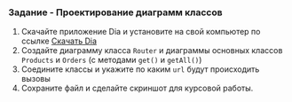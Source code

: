 ### Задание - Проектирование диаграмм классов

1. Скачайте приложение Dia и установите на свой компьютер по ссылке [Скачать Dia](https://dia.ru.uptodown.com/windows/download)
2. Создайте диаграмму класса `Router` и диаграммы основных классов `Products` и `Orders` (с методами `get()` и `getAll()`)
3. Соедините классы и укажите по каким `url` будут происходить вызовы
4. Сохраните файл и сделайте скриншот для курсовой работы.
